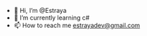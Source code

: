 - 👋 Hi, I’m @Estraya
- 🌱 I’m currently learning c#
- 📫 How to reach me estrayadev@gmail.com

<!---
Estraya/Estraya is a ✨ special ✨ repository because its `README.md` (this file) appears on your GitHub profile.
You can click the Preview link to take a look at your changes.
--->
